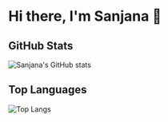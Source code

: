 # Hi there, I'm Sanjana 👋

## GitHub Stats

![Sanjana's GitHub stats](https://github-readme-stats.vercel.app/api?username=DamuluruSanjana&show_icons=true&theme=react&rank_icon=github&border_radius=10)

## Top Languages

![Top Langs](https://github-readme-stats.vercel.app/api/top-langs/?username=DamuluruSanjana&layout=compact&theme=merko)

